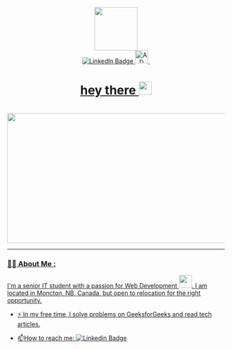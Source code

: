<div id="header" align="center">
  <img src="https://anastasiadorfman.com/assets/favicon_io/favicon-512x512.png" width="100"/>
</div>

<div id="badges" align="center">
  <a href="https://www.linkedin.com/in/anastasiadorfman/">
    <img src="https://img.shields.io/badge/LinkedIn-blue?style=for-the-badge&logo=linkedin&logoColor=white" alt="LinkedIn Badge"/>
  </a>
  <a href="https://anastasiadorfman.com/">
    <img src="https://anastasiadorfman.com/assets/favicon_io/favicon-32x32.png" alt="AD Badge" width="30px/>
  </a>

<br/>
<br/>
<br/>

<div>rsegtsetwretetert</div>
<div align="center">
  <img src="https://komarev.com/ghpvc/?username=anastasia-dorfman&style=flat-square&color=blue" alt=""/>
</div>

<div align="center">
  <h1>
    hey there
    <img src="https://media.giphy.com/media/hvRJCLFzcasrR4ia7z/giphy.gif" width="30px"/>
  </h1>
</div>

<br/>
<div align="center">
<!--   <img src="https://media.giphy.com/media/v1.Y2lkPTc5MGI3NjExZTRzYjN6OWd1cDY0NHc4MWZqOGw0ejh5c2lmNzlxeG5wMW80dXlpdCZlcD12MV9pbnRlcm5hbF9naWZfYnlfaWQmY3Q9Zw/1XCcD9VLQZ2Io/giphy.gif" width="600" height="300"/>
  <img src="https://media.giphy.com/media/v1.Y2lkPTc5MGI3NjExZmJpZzBvOXN1dnEzcTE2bmQ3dXNiOWZ5eDl0dnF3dDBsZ2lqbmN0byZlcD12MV9pbnRlcm5hbF9naWZfYnlfaWQmY3Q9Zw/HqWU6NTLNLzg2Qf5rH/giphy.gif" width="600" height="300"/> -->
  <img src="https://media.giphy.com/media/dWesBcTLavkZuG35MI/giphy.gif" width="600" height="300"/>
</div>

---

### :woman_technologist: About Me :

I'm a senior IT student with a passion for Web Development <img src="https://media.giphy.com/media/WUlplcMpOCEmTGBtBW/giphy.gif" width="30">. I am located in Moncton, NB, Canada, but open to relocation for the right opportunity. 

<!--   
- :telescope: I’m working as a Software Engineer and contributing to frontend and backend for building web applications.

- :seedling: Exploring Technical Content Writing.
-->

- :zap: In my free time, I solve problems on GeeksforGeeks and read tech articles.

- :mailbox:How to reach me: [![Linkedin Badge](https://img.shields.io/badge/LinkedIn-blue?style=flat&logo=Linkedin&logoColor=white)](https://www.linkedin.com/in/anastasiadorfman/)


<!--
**anastasia-dorfman/anastasia-dorfman** is a ✨ _special_ ✨ repository because its `README.md` (this file) appears on your GitHub profile.

Here are some ideas to get you started:

- 🌱 I’m currently learning ...
- 📫 How to reach me: ...
-->
